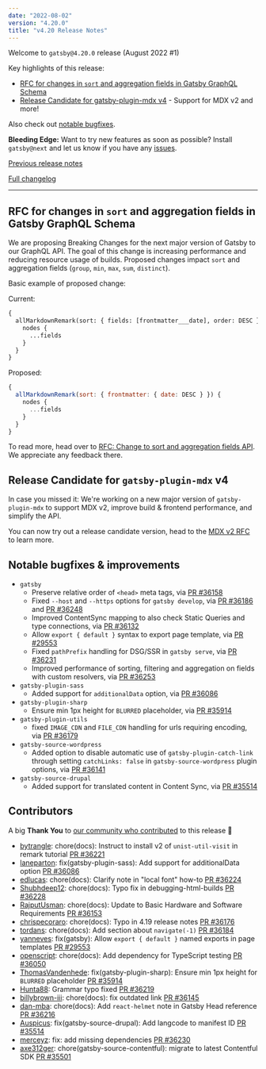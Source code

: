 ```yaml
---
date: "2022-08-02"
version: "4.20.0"
title: "v4.20 Release Notes"
---
```


Welcome to `gatsby@4.20.0` release (August 2022 #1)

Key highlights of this release:

- [RFC for changes in `sort` and aggregation fields in Gatsby GraphQL Schema](#rfc-for-changes-in-sort-and-aggregation-fields-in-gatsby-graphql-schema)
- [Release Candidate for gatsby-plugin-mdx v4](#release-candidate-for-gatsby-plugin-mdx-v4) - Support for MDX v2 and more!

Also check out [notable bugfixes](#notable-bugfixes--improvements).

**Bleeding Edge:** Want to try new features as soon as possible? Install `gatsby@next` and let us know if you have any [issues](https://github.com/gatsbyjs/gatsby/issues).

[Previous release notes](/docs/reference/release-notes/v4.19)

[Full changelog][full-changelog]

---

## RFC for changes in `sort` and aggregation fields in Gatsby GraphQL Schema

We are proposing Breaking Changes for the next major version of Gatsby to our GraphQL API. The goal of this change is increasing performance and reducing resource usage of builds. Proposed changes impact `sort` and aggregation fields (`group`, `min`, `max`, `sum`, `distinct`).

Basic example of proposed change:

Current:

```graphql
{
  allMarkdownRemark(sort: { fields: [frontmatter___date], order: DESC }) {
    nodes {
      ...fields
    }
  }
}
```

Proposed:

```jsx
{
  allMarkdownRemark(sort: { frontmatter: { date: DESC } }) {
    nodes {
      ...fields
    }
  }
}
```

To read more, head over to [RFC: Change to sort and aggregation fields API](https://github.com/gatsbyjs/gatsby/discussions/36242). We appreciate any feedback there.

## Release Candidate for `gatsby-plugin-mdx` v4

In case you missed it: We're working on a new major version of `gatsby-plugin-mdx` to support MDX v2, improve build & frontend performance, and simplify the API.

You can now try out a release candidate version, head to the [MDX v2 RFC](https://github.com/gatsbyjs/gatsby/discussions/25068) to learn more.

## Notable bugfixes & improvements

- `gatsby`
  - Preserve relative order of `<head>` meta tags, via [PR #36158](https://github.com/gatsbyjs/gatsby/pull/36158)
  - Fixed `--host` and `--https` options for `gatsby develop`, via [PR #36186](https://github.com/gatsbyjs/gatsby/pull/36186) and [PR #36248](https://github.com/gatsbyjs/gatsby/pull/36248)
  - Improved ContentSync mapping to also check Static Queries and type connections, via [PR #36132](https://github.com/gatsbyjs/gatsby/pull/36132)
  - Allow `export { default }` syntax to export page template, via [PR #29553](https://github.com/gatsbyjs/gatsby/pull/29553)
  - Fixed `pathPrefix` handling for DSG/SSR in `gatsby serve`, via [PR #36231](https://github.com/gatsbyjs/gatsby/pull/36231)
  - Improved performance of sorting, filtering and aggregation on fields with custom resolvers, via [PR #36253](https://github.com/gatsbyjs/gatsby/pull/36253)
- `gatsby-plugin-sass`
  - Added support for `additionalData` option, via [PR #36086](https://github.com/gatsbyjs/gatsby/pull/36086)
- `gatsby-plugin-sharp`
  - Ensure min 1px height for `BLURRED` placeholder, via [PR #35914](https://github.com/gatsbyjs/gatsby/pull/35914)
- `gatsby-plugin-utils`
  - fixed `IMAGE_CDN` and `FILE_CDN` handling for urls requiring encoding, via [PR #36179](https://github.com/gatsbyjs/gatsby/pull/36179)
- `gatsby-source-wordpress`
  - Added option to disable automatic use of `gatsby-plugin-catch-link` through setting `catchLinks: false` in `gatsby-source-wordpress` plugin options, via [PR #36141](https://github.com/gatsbyjs/gatsby/pull/36141)
- `gatsby-source-drupal`
  - Added support for translated content in Content Sync, via [PR #35514](https://github.com/gatsbyjs/gatsby/pull/35514)

## Contributors

A big **Thank You** to [our community who contributed][full-changelog] to this release 💜

- [bytrangle](https://github.com/bytrangle): chore(docs): Instruct to install v2 of `unist-util-visit` in remark tutorial [PR #36221](https://github.com/gatsbyjs/gatsby/pull/36221)
- [laneparton](https://github.com/laneparton): fix(gatsby-plugin-sass): Add support for additionalData option [PR #36086](https://github.com/gatsbyjs/gatsby/pull/36086)
- [edlucas](https://github.com/edlucas): chore(docs): Clarify note in "local font" how-to [PR #36224](https://github.com/gatsbyjs/gatsby/pull/36224)
- [Shubhdeep12](https://github.com/Shubhdeep12): chore(docs): Typo fix in debugging-html-builds [PR #36228](https://github.com/gatsbyjs/gatsby/pull/36228)
- [RajputUsman](https://github.com/RajputUsman): chore(docs): Update to Basic Hardware and Software Requirements [PR #36153](https://github.com/gatsbyjs/gatsby/pull/36153)
- [chrispecoraro](https://github.com/chrispecoraro): chore(docs): Typo in 4.19 release notes [PR #36176](https://github.com/gatsbyjs/gatsby/pull/36176)
- [tordans](https://github.com/tordans): chore(docs): Add section about `navigate(-1)` [PR #36184](https://github.com/gatsbyjs/gatsby/pull/36184)
- [yanneves](https://github.com/yanneves): fix(gatsby): Allow `export { default }` named exports in page templates [PR #29553](https://github.com/gatsbyjs/gatsby/pull/29553)
- [openscript](https://github.com/openscript): chore(docs): Add dependency for TypeScript testing [PR #36050](https://github.com/gatsbyjs/gatsby/pull/36050)
- [ThomasVandenhede](https://github.com/ThomasVandenhede): fix(gatsby-plugin-sharp): Ensure min 1px height for `BLURRED` placeholder [PR #35914](https://github.com/gatsbyjs/gatsby/pull/35914)
- [Hunta88](https://github.com/Hunta88): Grammar typo fixed [PR #36219](https://github.com/gatsbyjs/gatsby/pull/36219)
- [billybrown-iii](https://github.com/billybrown-iii): chore(docs): fix outdated link [PR #36145](https://github.com/gatsbyjs/gatsby/pull/36145)
- [dan-mba](https://github.com/dan-mba): chore(docs): Add `react-helmet` note in Gatsby Head reference [PR #36216](https://github.com/gatsbyjs/gatsby/pull/36216)
- [Auspicus](https://github.com/Auspicus): fix(gatsby-source-drupal): Add langcode to manifest ID [PR #35514](https://github.com/gatsbyjs/gatsby/pull/35514)
- [merceyz](https://github.com/merceyz): fix: add missing dependencies [PR #36230](https://github.com/gatsbyjs/gatsby/pull/36230)
- [axe312ger](https://github.com/axe312ger): chore(gatsby-source-contentful): migrate to latest Contentful SDK [PR #35501](https://github.com/gatsbyjs/gatsby/pull/35501)

[full-changelog]: https://github.com/gatsbyjs/gatsby/compare/gatsby@4.20.0-next.0...gatsby@4.20.0
